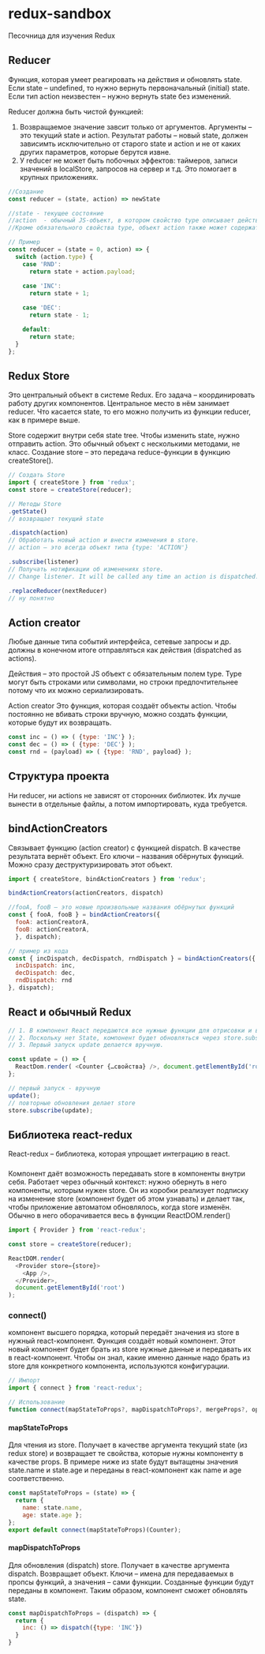 # redux-sandbox
Песочница для изучения Redux

## Reducer
Функция, которая умеет реагировать на действия и обновлять state.
Если state – undefined, то нужно вернуть первоначальный (initial) state.
Если тип action неизвестен – нужно вернуть state без изменений.

Reducer должна быть чистой функцией:
1. Возвращаемое значение завсит только от аргументов. Аргументы – это текущий state и action. Результат работы – новый state, должен зависимть исключительно от старого state и action и не от каких других параметров, которые берутся извне.
2. У reducer не может быть побочных эффектов: таймеров, записи значений в localStore, запросов на сервер и т.д.
Это помогает в крупных приложениях.

``` js
//Создание
const reducer = (state, action) => newState

//state - текущее состояние
//action  - обычный JS-объект, в котором свойство type описывает действие, которое нужно совершить.
//Кроме обязательного свойства type, объект action также может содержать любые другие дополнительные свойства. Обычно поле с доп. Параметрами называется payload.

// Пример
const reducer = (state = 0, action) => {
  switch (action.type) {
    case 'RND':
      return state + action.payload;
      
    case 'INC':
      return state + 1;

    case 'DEC':
      return state - 1;

    default:
      return state;
  }
};

```

## Redux Store
Это центральный объект в системе Redux. Его задача – координировать работу других компонентов. 
Центральное место в нём занимает reducer.
Что касается state, то его можно получить из функции reducer, как в примере выше.

Store содержит внутри себя state tree. Чтобы изменить state, нужно отправить action.
Это обычный объект с несколькими методами, не класс. 
Создание store – это передача reduce-функции в функцию createStore().

```js
// Создать Store
import { createStore } from 'redux';
const store = createStore(reducer);

// Методы Store
.getState()
// возвращает текущий state

.dispatch(action)
// Обработать новый action и внести изменения в store.
// action – это всегда объект типа {type: 'ACTION'}

.subscribe(listener)
// Получать нотификации об изменениях store.
// Change listener. It will be called any time an action is dispatched.

.replaceReducer(nextReducer)
// ну понятно
```

## Action creator
Любые данные типа событий интерфейса, сетевые запросы и др. должны в конечном итоге отправляться как действия (dispatched as actions).

Действия – это простой JS объект с обязательным полем type.
Type могут быть строками или символами, но строки предпочтительнее потому что их можно сериализировать.

Action creator
Это функция, которая создаёт объекты action.
Чтобы постоянно не вбивать строки вручную, можно создать функции, которые будут их возвращать.
 
```js
const inc = () => ( {type: 'INC'} );
const dec = () => ( {type: 'DEC'} );
const rnd = (payload) => ( {type: 'RND', payload} );
```

## Структура проекта
Ни reducer, ни actions не зависят от сторонних библиотек. Их лучше вынести в отдельные файлы, а потом импортировать, куда требуется.

## bindActionCreators
Связывает функцию (action creator) с функцией dispatch.
В качестве результата вернёт объект. Его ключи – названия обёрнутых функций. 
Можно сразу деструктуризировать этот объект.

```js
import { createStore, bindActionCreators } from 'redux';

bindActionCreators(actionCreators, dispatch)

//fooA, fooB – это новые произвольные названия обёрнутых функций 
const { fooA, fooB } = bindActionCreators({
  fooA: actionCreatorA,
  fooB: actionCreatorA,
  }, dispatch);

// пример из кода
const { incDispatch, decDispatch, rndDispatch } = bindActionCreators({
  incDispatch: inc,
  decDispatch: dec,
  rndDispatch: rnd
}, dispatch);
```

## React и обычный Redux
```js
// 1. В компонент React передаются все нужные функции для отрисовки и вычисления значений.
// 2. Поскольку нет State, компонент будет обновляться через store.subscribe(update).
// 3. Первый запуск update делается вручную.

const update = () => {
  ReactDom.render( <Counter {…свойства} />, document.getElementById('root'));
};

// первый запуск - вручную
update();
// повторные обновления делает store
store.subscribe(update);
```

## Библиотека react-redux
React-redux – библиотека, которая упрощает интеграцию в react.

### <Provider>
Компонент даёт возможность передавать store в компоненты внутри себя. 
Работает через обычный контекст: нужно обернуть в него компоненты, которым нужен store.
Он из коробки реализует подписку на изменение store (компонент будет об этом узнавать) и делает так, чтобы приложение автоматом обновлялось, когда store изменён.
Обычно в него оборачивается весь <App /> в функции ReactDOM.render()
```js
import { Provider } from 'react-redux';

const store = createStore(reducer);

ReactDOM.render(
  <Provider store={store}>
    <App />, 
  </Provider>,
  document.getElementById('root')
);
```

### connect()
компонент высшего порядка, который передаёт значения из store в нужный react-компонент.
Функция создаёт новый компонент. Этот новый компонент будет брать из store нужные данные и передавать их в react-компонент.
Чтобы он знал, какие именно данные надо брать из store для конкретного компонента, используются конфигурации.
```js
// Импорт
import { connect } from 'react-redux';

// Использование
function connect(mapStateToProps?, mapDispatchToProps?, mergeProps?, options?)
```

#### mapStateToProps
Для чтения из store.
Получает в качестве аргумента текущий state (из redux store) и возвращает те свойства, которые нужны компоненту в качестве props.
В примере ниже из state будут вытащены значения state.name и state.age и переданы в react-компонент как name и age соответственно.
```js
const mapStateToProps = (state) => {
  return { 
    name: state.name, 
    age: state.age };
};
export default connect(mapStateToProps)(Counter);
```

#### mapDispatchToProps
Для обновления (dispatch) store.
Получает в качестве аргумента dispatch.
Возвращает объект. Ключи – имена для передаваемых в пропсы функций, а значения – сами функции.
Созданные функции будут переданы в компонент. Таким образом, компонент сможет обновлять state.
```js
const mapDispatchToProps = (dispatch) => {
  return {
    inc: () => dispatch({type: 'INC'})
  }
}
```
